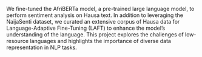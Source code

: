 We fine-tuned the AfriBERTa model, a pre-trained large language model, to perform sentiment analysis on Hausa text. In addition to leveraging the NaijaSenti dataset, we curated an extensive corpus of Hausa data for Language-Adaptive Fine-Tuning (LAFT) to enhance the model’s understanding of the language. This project explores the challenges of low-resource languages and highlights the importance of diverse data representation in NLP tasks.
